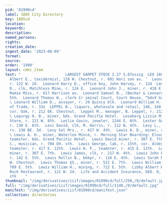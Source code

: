 ```yaml
---
pid: '01990cd'
label: 1885 City Directory
key: 1885cd
location: 
keywords: 
description: 
named_persons: 
rights: 
creation_date: 
ingest_date: '2023-08-09'
format: 
source: 
order: '1990'
layout: cmhc_item
text: "                    LARGEST GARPET STOCK 2.27 S.07ossig  LEO 160. LIB     Leonard
  Albert E., taxidermist, 128 W. Chestnut, r. 601 Hari son av. ‘  Leonard E. lab,
  r. 122 W. 2d.  Leonard Harry D., office boy, John Harvey, r. 124  Leonard Harvey
  D., clk, Matchless Mine, r. 124 E.  Leonard John J., miner, r. 418 E. 5th.  Leonard
  Mamie Miss, r. 617 Harrison av.  Leonard Samuel B., (Becker & Leonard,) r. 104 EH.
  5th.  Leonard Thomas W., clerk Cr iminal Court, Court House, “bds¥ Grand Tfotel.
  \ Leonard William D., assayer, r. 29 Quincy blk.  Leonard William H., bkkpr, Board
  of Trade, r. 33¢  LEPPEL B., liquors, wholesale and retail, 146, 148 KE. Chestnut,
  cor. Oak, r. 212 EK. Chestnut.  Leppel M., manager, B. Leppel, r. 212 EK. Chestnut.
  \ Lepurgy O. B., miner, bds. Grand Pacifie Hotel.  Leseberg Lizzie Miss, clk, Bankrupt
  Store, r. 221 W. 8th.  Leslie Gavin, jeweler, 1244 E. 6th.  Lester George W., miner,
  r. 130 E. 6th.  Levi David, clk, M. Harris, r. 112 W. 4th.  Levy L., horse trader,
  rv. 130 BE. 3d.  Levy Sol Mrs., r. 417 W. 4th.  Lewis A. D., miner, r. 526 E. 3d.
  \ Lewis A. H., miner, Waterloo Mince, r. Morning Star Boarding: Elouse.  Lewis Charles,
  teamster, bds. Grand Pacitic Hotel.  Lewis David miner, r. 307 E. 7th.  Lewis Ernest
  C., musician, r. 704 EH. sth.  Lewis George, lab, r. 15th, cor. Alder.  Lewis Grant,
  teamster, r. 417 E. 12th.  Lewis H. P., teamster, r. 415 E. 12th.  Lewis James,
  miner, r. 307 E. 7th.  Lewis James, clk, r. 217 W. 4th.  Lewis John F., teamster,
  r. 142 E. 5th.  Lewis Rollin B., bkkpr, r. 116 E. 4th.  Lewis Sarah Miss, r. 110
  W. Chestnut.  Lewis Thomas §S., miner, r. 521 E. 7th.  Lewis William A., bakery,
  709 E. 5th.  Lewis William H., mining, r. 722 E. 5th.  Libby Albert W., lab, Saddle
  Rock Restaurant, r. 122 W. 2d.  Life and Accident Insurance, GEO. 0, KEELER  + Eth.
  stk    "
thumbnail: "/img/derivatives/iiif/images/01990cd/full/250,/0/default.jpg"
full: "/img/derivatives/iiif/images/01990cd/full/1140,/0/default.jpg"
manifest: "/img/derivatives/iiif/01990cd/manifest.json"
collection: directories
---
```

